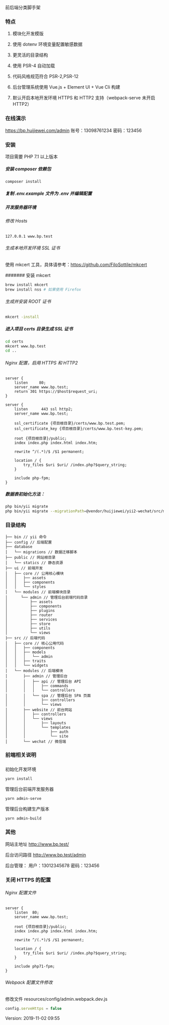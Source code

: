 前后端分类脚手架

### 特点

1. 模块化开发模版

2. 使用 dotenv 环境变量配置敏感数据

3. 更灵活的目录结构

4. 使用 PSR-4 自动加载

5. 代码风格规范符合 PSR-2,PSR-12

6. 后台管理系统使用 Vue.js + Element UI + Vue Cli 构建

7. 默认开启本地开发环境 HTTPS 和 HTTP2 支持（webpack-serve 未开启 HTTP2）

### 在线演示
https://bp.huijiewei.com/admin
账号：13098761234
密码：123456

### 安装

项目需要 PHP 7.1 以上版本

##### 安装 composer 依赖包

```bash
composer install
```

##### 复制 .env.example 文件为 .env 并编辑配置

##### 开发服务器环境

###### 修改 Hosts
```text
127.0.0.1 www.bp.test
```

###### 生成本地开发环境 SSL 证书
使用 mkcert 工具，具体请参考：https://github.com/FiloSottile/mkcert

####### 安装 mkcert
```bash
brew install mkcert
brew install nss # 如果使用 Firefox
```
###### 生成并安装 ROOT 证书
```bash
mkcert -install
```

##### 进入项目 certs 目录生成 SSL 证书
```bash
cd certs
mkcert www.bp.test
cd ..
```

###### Nginx 配置，启用 HTTPS 和 HTTP2
```text
server {
    listen     80;
    server_name www.bp.test;
    return 301 https://$host$request_uri;
}

server {
    listen      443 ssl http2;
    server_name www.bp.test;

    ssl_certificate {项目根目录}/certs/www.bp.test.pem;
    ssl_certificate_key {项目根目录}/certs/www.bp.test-key.pem;

    root {项目根目录}/public;
    index index.php index.html index.htm;

    rewrite ^/(.*)/$ /$1 permanent;

    location / {
        try_files $uri $uri/ /index.php?$query_string;
    }

    include php-fpm;
}
```

##### 数据表初始化方法：

```bash
php bin/yii migrate
php bin/yii migrate --migrationPath=@vendor/huijiewei/yii2-wechat/src/migrations
```

### 目录结构
```
├── bin // yii 命令
├── config // 后端配置
├── database
│   └── migrations // 数据迁移脚本
├── public // 网站根目录
│   └── statics // 静态资源
├── ui // 前端开发
│   ├── core // 公用核心模块
│   │   ├── assets
│   │   ├── components
│   │   └── styles
│   └── modules // 前端模块目录
│      └── admin // 管理后台前端代码目录
│          ├── assets
│          ├── components
│          ├── plugins
│          ├── router
│          ├── services
│          ├── store
│          ├── utils
│          └── views
├── src // 后端代码
│   ├── core // 核心公用代码
│   │   ├── components
│   │   ├── models
│   │   │   └── admin
│   │   ├── traits
│   │   └── widgets
│   └── modules // 后端模块
│       ├── admin // 管理后台
│       │   ├── api // 管理后台 API
│       │   │   ├── commands
│       │   │   └── controllers
│       │   └── spa // 管理后台 SPA 页面
│       │       ├── controllers
│       │       └── views
│       ├── website // 前台网站
│       │   ├── controllers
│       │   └── views
│       │       ├── layouts
│       │       └── templates
│       │           ├── auth
│       │           └── site
│       └── wechat // 微信端
```

### 前端相关说明
#####
初始化开发环境
```bash
yarn install
```
管理后台前端开发服务器
```bash
yarn admin-serve
```
管理后台构建生产版本
```bash
yarn admin-build
```

### 其他

网站主地址
http://www.bp.test/

后台访问路径
http://www.bp.test/admin

后台管理：
用户：13012345678
密码：123456

### 关闭 HTTPS 的配置
###### Nginx 配置文件
```text
server {
    listen	80;
    server_name www.bp.test;

    root {项目根目录}/public;
    index index.php index.html index.htm;

    rewrite ^/(.*)/$ /$1 permanent;

    location / {
        try_files $uri $uri/ /index.php?$query_string;
    }

    include php71-fpm;
}
```
###### Webpack 配置文件修改
修改文件 resources/config/admin.webpack.dev.js
```js
config.serveHttps = false
```

Version: 2019-11-02 09:55
